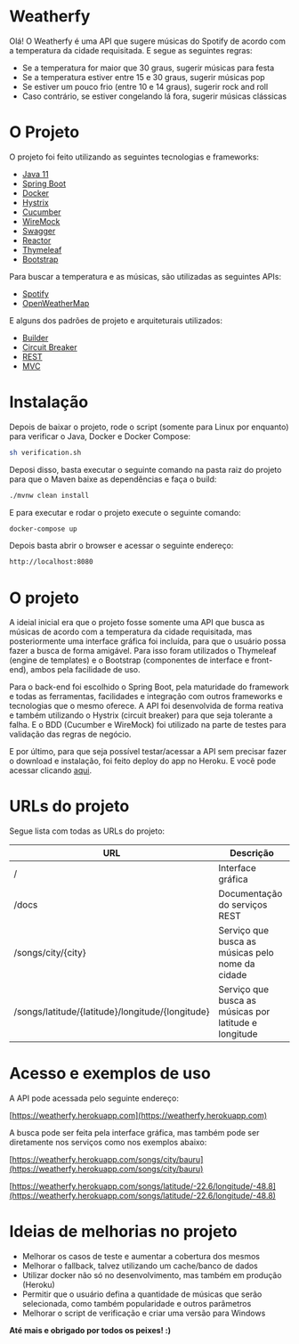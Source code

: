 # Weatherfy

Olá! O Weatherfy é uma API que sugere músicas do Spotify de acordo com a temperatura da cidade requisitada. E segue as seguintes regras:

- Se a temperatura for maior que 30 graus, sugerir músicas para festa
- Se a temperatura estiver entre 15 e 30 graus, sugerir músicas pop
- Se estiver um pouco frio (entre 10 e 14 graus), sugerir rock and roll
- Caso contrário, se estiver congelando lá fora, sugerir músicas clássicas

# O Projeto

O projeto foi feito utilizando as seguintes tecnologias e frameworks:

- [Java 11](http://www.java.com)
- [Spring Boot](https://spring.io/projects/spring-boot)
- [Docker](http://docker.com)
- [Hystrix](https://github.com/Netflix/Hystrix)
- [Cucumber](https://cucumber.io)
- [WireMock](http://wiremock.org)
- [Swagger](https://swagger.io)
- [Reactor](https://projectreactor.io)
- [Thymeleaf](https://www.thymeleaf.org)
- [Bootstrap](https://getbootstrap.com/)

Para buscar a temperatura e as músicas, são utilizadas as seguintes APIs:

- [Spotify](https://developer.spotify.com)
- [OpenWeatherMap](https://openweathermap.org)

E alguns dos padrões de projeto e arquiteturais utilizados:

- [Builder](https://pt.wikipedia.org/wiki/Builder)
- [Circuit Breaker](https://pt.wikipedia.org/wiki/Circuit_breaker)
- [REST](https://pt.wikipedia.org/wiki/REST)
- [MVC](https://pt.wikipedia.org/wiki/MVC)

# Instalação

Depois de baixar o projeto, rode o script (somente para Linux por enquanto) para verificar o Java, Docker e Docker Compose:


```sh
sh verification.sh
```

Deposi disso, basta executar o seguinte comando na pasta raiz do projeto para que o Maven baixe as dependências e faça o build:

```sh
./mvnw clean install
```

E para executar e rodar o projeto execute o seguinte comando:

```sh
docker-compose up
```

Depois basta abrir o browser e acessar o seguinte endereço:

```sh
http://localhost:8080
```

# O projeto

A ideial inicial era que o projeto fosse somente uma API que busca as músicas de acordo com a temperatura da cidade requisitada, mas posteriormente uma interface gráfica foi incluída, para que o usuário possa fazer a busca de forma amigável. Para isso foram utilizados o Thymeleaf (engine de templates) e o Bootstrap (componentes de interface e front-end), ambos pela facilidade de uso.

Para o back-end foi escolhido o Spring Boot, pela maturidade do framework e todas as ferramentas, facilidades e integração com outros frameworks e tecnologias que o mesmo oferece. A API foi desenvolvida de forma reativa e também utilizando o Hystrix (circuit breaker) para que seja tolerante a falha. E o BDD (Cucumber e WireMock) foi utilizado na parte de testes para validação das regras de negócio.

E por último, para que seja possível testar/acessar a API sem precisar fazer o download e instalação, foi feito deploy do app no Heroku. E você pode acessar clicando [aqui](https://weatherfy.herokuapp.com/).

# URLs do projeto

Segue lista com todas as URLs do projeto:

| URL | Descrição |
| --- | --------- |
| / | Interface gráfica |
| /docs | Documentação do serviços REST |
| /songs/city/{city} | Serviço que busca as músicas pelo nome da cidade |
| /songs/latitude/{latitude}/longitude/{longitude} | Serviço que busca as músicas por latitude e longitude |

# Acesso e exemplos de uso

A API pode acessada pelo seguinte endereço: 

[https://weatherfy.herokuapp.com](https://weatherfy.herokuapp.com)

A busca pode ser feita pela interface gráfica, mas também pode ser diretamente nos serviços como nos exemplos abaixo:

[https://weatherfy.herokuapp.com/songs/city/bauru](https://weatherfy.herokuapp.com/songs/city/bauru)

[https://weatherfy.herokuapp.com/songs/latitude/-22.6/longitude/-48.8](https://weatherfy.herokuapp.com/songs/latitude/-22.6/longitude/-48.8)

# Ideias de melhorias no projeto

- Melhorar os casos de teste e aumentar a cobertura dos mesmos
- Melhorar o fallback, talvez utilizando um cache/banco de dados
- Utilizar docker não só no desenvolvimento, mas também em produção (Heroku)
- Permitir que o usuário defina a quantidade de músicas que serão selecionada, como também popularidade e outros parâmetros
- Melhorar o script de verificação e criar uma versão para Windows

**Até mais e obrigado por todos os peixes! :)**
